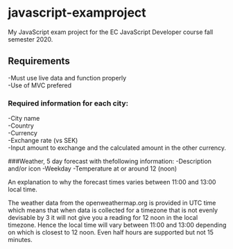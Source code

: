 # javascript-examproject
My JavaScript exam project for the EC JavaScript Developer course fall semester 2020.

## __Requirements__  
-Must use live data and function properly  
-Use of MVC prefered  
  
### Required information for each city:  
-City name  
-Country  
-Currency  
-Exchange rate (vs SEK)  
-Input amount to exchange and the calculated amount in the other currency.  

###Weather, 5 day forecast with thefollowing information:
-Description and/or icon
-Weekday
-Temperature at or around 12 (noon)


An explanation to why the forecast times varies between 11:00 and 13:00 local time.

The weather data from the openweathermap.org is provided in UTC time which means that when data is collected for a timezone that is not evenly devisable by 3 it will not give you a reading for 12 noon in the local timezone. Hence the local time will vary between 11:00 and 13:00 depending on which is closest to 12 noon. Even half hours are supported but not 15 minutes.
